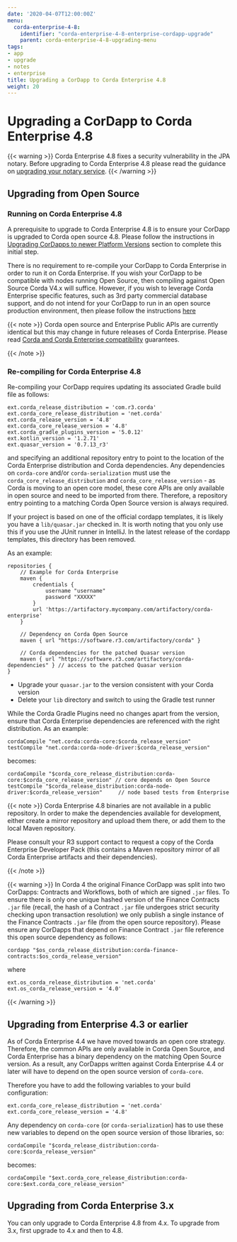 ```yaml
---
date: '2020-04-07T12:00:00Z'
menu:
  corda-enterprise-4-8:
    identifier: "corda-enterprise-4-8-enterprise-cordapp-upgrade"
    parent: corda-enterprise-4-8-upgrading-menu
tags:
- app
- upgrade
- notes
- enterprise
title: Upgrading a CorDapp to Corda Enterprise 4.8
weight: 20
---
```


# Upgrading a CorDapp to Corda Enterprise 4.8

{{< warning >}}
Corda Enterprise 4.8 fixes a security vulnerability in the JPA notary. Before upgrading to Corda Enterprise 4.8 please read the guidance on [upgrading your notary service](notary/upgrading-the-ha-notary-service.md/).
{{< /warning >}}

## Upgrading from Open Source


### Running on Corda Enterprise 4.8

A prerequisite to upgrade to Corda Enterprise 4.8 is to ensure your CorDapp is upgraded to Corda open source 4.8.
Please follow the instructions in [Upgrading CorDapps to newer Platform Versions](app-upgrade-notes.md) section to complete this initial step.

There is no requirement to re-compile your CorDapp to Corda Enterprise in order to run it on Corda Enterprise. If you wish your CorDapp to
be compatible with nodes running Open Source, then compiling against Open Source Corda V4.x will suffice.
However, if you wish to leverage Corda Enterprise specific features, such as 3rd party commercial database support, and do not intend
for your CorDapp to run in an open source production environment, then please follow the instructions [here](#recompiling-for-enterprise)

{{< note >}}
Corda open source and Enterprise Public APIs are currently identical but this may change in future releases of Corda Enterprise.
Please read [Corda and Corda Enterprise compatibility](version-compatibility.md) guarantees.

{{< /note >}}


### Re-compiling for Corda Enterprise 4.8

Re-compiling your CorDapp requires updating its associated Gradle build file as follows:

```shell
ext.corda_release_distribution = 'com.r3.corda'
ext.corda_core_release_distribution = 'net.corda'
ext.corda_release_version = '4.8'
ext.corda_core_release_version = '4.8'
ext.corda_gradle_plugins_version = '5.0.12'
ext.kotlin_version = '1.2.71'
ext.quasar_version = '0.7.13_r3'
```

and specifying an additional repository entry to point to the location of the Corda Enterprise distribution and Corda dependencies. Any
dependencies on `corda-core` and/or `corda-serialization` must use the `corda_core_release_distribution` and
`corda_core_release_version` - as Corda is moving to an open core model, these core APIs are only available in open source and need to
be imported from there. Therefore, a repository entry pointing to a matching Corda Open Source version is always required.

If your project is based on one of the official cordapp templates, it is likely you have a `lib/quasar.jar` checked in.  It is worth noting
that you only use this if you use the JUnit runner in IntelliJ.  In the latest release of the cordapp templates, this directory has
been removed.

As an example:

```shell
repositories {
    // Example for Corda Enterprise
    maven {
        credentials {
            username "username"
            password "XXXXX"
        }
        url 'https://artifactory.mycompany.com/artifactory/corda-enterprise'
    }

    // Dependency on Corda Open Source
    maven { url "https://software.r3.com/artifactory/corda" }

    // Corda dependencies for the patched Quasar version
    maven { url "https://software.r3.com/artifactory/corda-dependencies" } // access to the patched Quasar version
}
```


* Upgrade your `quasar.jar` to the version consistent with your Corda version
* Delete your `lib` directory and switch to using the Gradle test runner

While the Corda Gradle Plugins need no changes apart from the version, ensure that Corda Enterprise dependencies are referenced with the right distribution. As an example:

```shell
cordaCompile "net.corda:corda-core:$corda_release_version"
testCompile "net.corda:corda-node-driver:$corda_release_version"
```

becomes:

```shell
cordaCompile "$corda_core_release_distribution:corda-core:$corda_core_release_version" // core depends on Open Source
testCompile "$corda_release_distribution:corda-node-driver:$corda_release_version"     // node based tests from Enterprise
```

{{< note >}}
Corda Enterprise 4.8 binaries are not available in a public repository. In order to make the dependencies available for development, either
create a mirror repository and upload them there, or add them to the local Maven repository.

Please consult your R3 support contact to request a copy of the Corda Enterprise Developer Pack (this contains a Maven repository mirror
of all Corda Enterprise artifacts and their dependencies).

{{< /note >}}

{{< warning >}}
In Corda 4 the original Finance CorDapp was split into two CorDapps: Contracts and Workflows, both of which are signed `.jar` files.
To ensure there is only one unique hashed version of the Finance Contracts `.jar` file (recall, the hash of a Contract `.jar` file undergoes strict
security checking upon transaction resolution) we only publish a single instance of the Finance Contracts `.jar` file (from the open source repository).
Please ensure any CorDapps that depend on Finance Contract `.jar` file reference this open source dependency as follows:

```shell
cordapp "$os_corda_release_distribution:corda-finance-contracts:$os_corda_release_version"
```

where

```shell
ext.os_corda_release_distribution = 'net.corda'
ext.os_corda_release_version = '4.0'
```

{{< /warning >}}



## Upgrading from Enterprise 4.3 or earlier

As of Corda Enterprise 4.4 we have moved towards an open core strategy. Therefore, the common APIs are only available in Corda
Open Source, and Corda Enterprise has a binary dependency on the matching Open Source version. As a result, any CorDapps written against
Corda Enterprise 4.4 or later will have to depend on the open source version of `corda-core`.

Therefore you have to add the following variables to your build configuration:

```shell
ext.corda_core_release_distribution = 'net.corda'
ext.corda_core_release_version = '4.8'
```

Any dependency on `corda-core` (or `corda-serialization`) has to use these new variables to depend on the open source version of those
libraries, so:

```shell
cordaCompile "$corda_release_distribution:corda-core:$corda_release_version"
```

becomes:

```shell
cordaCompile "$ext.corda_core_release_distribution:corda-core:$ext.corda_core_release_version"
```


## Upgrading from Corda Enterprise 3.x

You can only upgrade to Corda Enterprise 4.8 from 4.x. To upgrade from 3.x, first upgrade to 4.x and then to 4.8.
